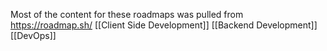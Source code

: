 Most of the content for these roadmaps was pulled from https://roadmap.sh/
[[Client Side Development]]
[[Backend Development]]
[[DevOps]]